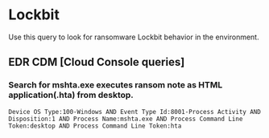 # Lockbit

Use this query to look for ransomware Lockbit behavior in the environment.

## EDR CDM [Cloud Console queries]

### Search for mshta.exe executes ransom note as HTML application(.hta) from desktop.

```
Device OS Type:100-Windows AND Event Type Id:8001-Process Activity AND Disposition:1 AND Process Name:mshta.exe AND Process Command Line Token:desktop AND Process Command Line Token:hta
```
